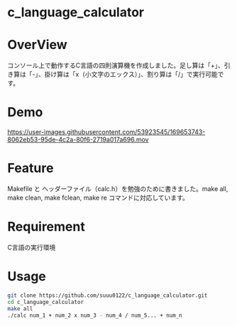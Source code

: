 # c_language_calculator

# OverView
コンソール上で動作するC言語の四則演算機を作成しました。足し算は「+」、引き算は「-」、掛け算は「x（小文字のエックス）」、割り算は「/」で実行可能です。

# Demo

https://user-images.githubusercontent.com/53923545/169653743-8062eb53-95de-4c2a-80f6-2719a017a696.mov

# Feature
Makefile と ヘッダーファイル（calc.h）を勉強のために書きました。make all, make clean, make fclean, make re コマンドに対応しています。

# Requirement
C言語の実行環境

# Usage
```bash
git clone https://github.com/suuu0122/c_language_calculator.git
cd c_language_calculator
make all
./calc num_1 + num_2 x num_3 - num_4 / num_5... + num_n
```
